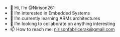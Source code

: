 - 👋 Hi, I’m @Nirison261
- 👀 I’m interested in Embedded Systems
- 🌱 I’m currently learning ARMs architectures
- 💞️ I’m looking to collaborate on anything interesting
- 📫 How to reach me: nirisonfabricerak@gmail.com

<!---
Nirison261/Nirison261 is a ✨ special ✨ repository because its `README.md` (this file) appears on your GitHub profile.
You can click the Preview link to take a look at your changes.
--->

